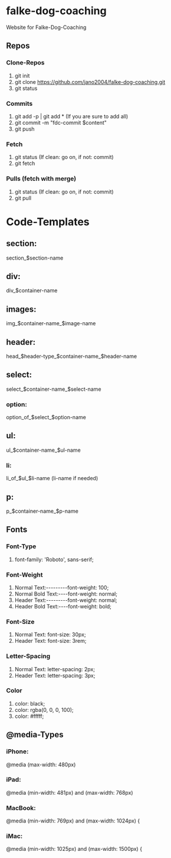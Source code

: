 # falke-dog-coaching
Website for Falke-Dog-Coaching

## Repos

### Clone-Repos 
1. git init
2. git clone https://github.com/jano2004/falke-dog-coaching.git
3. git status

### Commits
1. git add -p | git add * (If you are sure to add all)
2. git commit -m "fdc-commit $content"
3. git push

### Fetch 
1. git status (If clean: go on, if not: commit)
2. git fetch

### Pulls (fetch with merge)
1. git status (If clean: go on, if not: commit)
2. git pull


# Code-Templates

## section:
section_$section-name

## div:
div_$container-name

## images:
img_$container-name_$image-name

## header:
head_$header-type_$container-name_$header-name

## select: 
select_$container-name_$select-name
### option:
option_of_$select_$option-name

## ul:
ul_$container-name_$ul-name
### li:
li_of_$ul_$li-name (li-name if needed)

## p:
p_$container-name_$p-name


## Fonts

### Font-Type 
1. font-family: 'Roboto', sans-serif;

### Font-Weight
1. Normal Text:---------font-weight: 100;
2. Normal Bold Text:----font-weight: normal;
3. Header Text:---------font-weight: normal;
4. Header Bold Text:----font-weight: bold;

### Font-Size
1. Normal Text: font-size: 30px;
2. Header Text: font-size: 3rem;

### Letter-Spacing
1. Normal Text: letter-spacing: 2px;
2. Header Text: letter-spacing: 3px;

### Color
1. color: black;
2. color: rgba(0, 0, 0, 100);
3. color: #fffff;


## @media-Types

### iPhone: 
@media (max-width: 480px)

### iPad:
@media (min-width: 481px) and (max-width: 768px)

### MacBook:
@media (min-width: 769px) and (max-width: 1024px) {

### iMac:
@media (min-width: 1025px) and (max-width: 1500px) {





